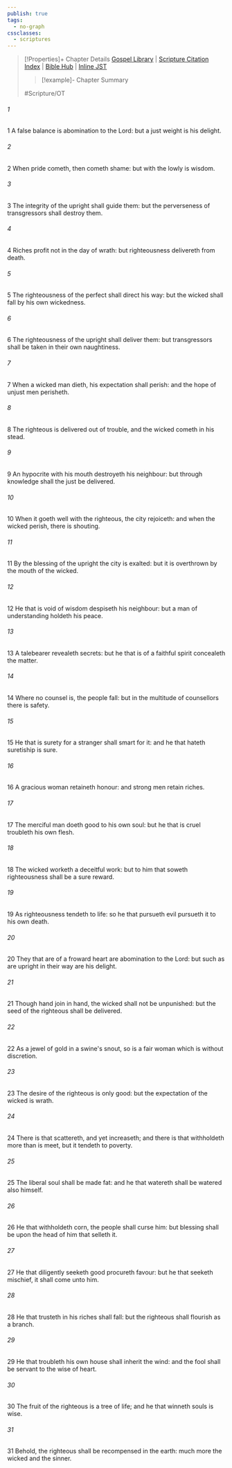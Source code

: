 ```yaml
---
publish: true
tags:
  - no-graph
cssclasses:
  - scriptures
---
```

>[!Properties]+ Chapter Details
>[Gospel Library](https://churchofjesuschrist.org/study/scriptures/ot/prov/11?lang=eng)    |    [Scripture Citation Index](https://scriptures.byu.edu/#0780b::c0780b)    |    [Bible Hub](https://biblehub.com/proverbs/11.htm)    |    [Inline JST](https://scripturetoolbox.com/html/ic/Proverbs/11.html)
>>[!example]- Chapter Summary
>> 
> 
>
>#Scripture/OT
###### 1
1 A false balance is abomination to the Lord: but a just weight is his delight.
###### 2
2 When pride cometh, then cometh shame: but with the lowly is wisdom.
###### 3
3 The integrity of the upright shall guide them: but the perverseness of transgressors shall destroy them.
###### 4
4 Riches profit not in the day of wrath: but righteousness delivereth from death.
###### 5
5 The righteousness of the perfect shall direct his way: but the wicked shall fall by his own wickedness.
###### 6
6 The righteousness of the upright shall deliver them: but transgressors shall be taken in their own naughtiness.
###### 7
7 When a wicked man dieth, his expectation shall perish: and the hope of unjust men perisheth.
###### 8
8 The righteous is delivered out of trouble, and the wicked cometh in his stead.
###### 9
9 An hypocrite with his mouth destroyeth his neighbour: but through knowledge shall the just be delivered.
###### 10
10 When it goeth well with the righteous, the city rejoiceth: and when the wicked perish, there is shouting.
###### 11
11 By the blessing of the upright the city is exalted: but it is overthrown by the mouth of the wicked.
###### 12
12 He that is void of wisdom despiseth his neighbour: but a man of understanding holdeth his peace.
###### 13
13 A talebearer revealeth secrets: but he that is of a faithful spirit concealeth the matter.
###### 14
14 Where no counsel is, the people fall: but in the multitude of counsellors there is safety.
###### 15
15 He that is surety for a stranger shall smart for it: and he that hateth suretiship is sure.
###### 16
16 A gracious woman retaineth honour: and strong men retain riches.
###### 17
17 The merciful man doeth good to his own soul: but he that is cruel troubleth his own flesh.
###### 18
18 The wicked worketh a deceitful work: but to him that soweth righteousness shall be a sure reward.
###### 19
19 As righteousness tendeth to life: so he that pursueth evil pursueth it to his own death.
###### 20
20 They that are of a froward heart are abomination to the Lord: but such as are upright in their way are his delight.
###### 21
21 Though hand join in hand, the wicked shall not be unpunished: but the seed of the righteous shall be delivered.
###### 22
22 As a jewel of gold in a swine's snout, so is a fair woman which is without discretion.
###### 23
23 The desire of the righteous is only good: but the expectation of the wicked is wrath.
###### 24
24 There is that scattereth, and yet increaseth; and there is that withholdeth more than is meet, but it tendeth to poverty.
###### 25
25 The liberal soul shall be made fat: and he that watereth shall be watered also himself.
###### 26
26 He that withholdeth corn, the people shall curse him: but blessing shall be upon the head of him that selleth it.
###### 27
27 He that diligently seeketh good procureth favour: but he that seeketh mischief, it shall come unto him.
###### 28
28 He that trusteth in his riches shall fall: but the righteous shall flourish as a branch.
###### 29
29 He that troubleth his own house shall inherit the wind: and the fool shall be servant to the wise of heart.
###### 30
30 The fruit of the righteous is a tree of life; and he that winneth souls is wise.
###### 31
31 Behold, the righteous shall be recompensed in the earth: much more the wicked and the sinner.

